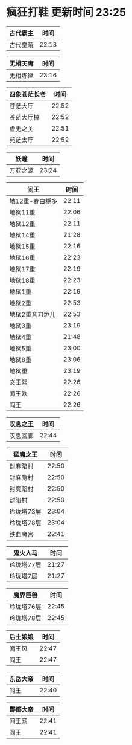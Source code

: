 # 疯狂打鞋 更新时间 23:25

| 古代霸主   | 时间    |
|--------|-------|
| 古代皇陵 | 22:13 |

| 无相天魔   | 时间    |
|--------|-------|
| 无相炼狱 | 23:16 |

| 四象苍茫长老   | 时间    |
|--------|-------|
| 苍茫大厅 | 22:52 |
| 苍茫大厅掉 | 22:52 |
| 虚无之关 | 22:51 |
| 苑茫太厅 | 22:52 |

| 妖瞳   | 时间    |
|--------|-------|
| 万亚之源 | 23:24 |

| 间王   | 时间    |
|--------|-------|
| 地12重-春白糊多 | 22:11 |
| 地狱11重 | 22:06 |
| 地狱12重 | 22:11 |
| 地狱14重 | 21:28 |
| 地狱15重 | 22:16 |
| 地狱16重 | 22:23 |
| 地狱17重 | 22:19 |
| 地狱18重 | 22:23 |
| 地狱1重 | 22:19 |
| 地狱2重 | 22:53 |
| 地狱2重音刀炉儿 | 22:53 |
| 地狱3重 | 23:19 |
| 地狱4重 | 21:48 |
| 地狱5重 | 23:00 |
| 地狱8重 | 23:06 |
| 地狱重 | 23:19 |
| 交王熙 | 22:26 |
| 闻王欧 | 22:26 |
| 阎王 | 22:26 |

| 叹息之王   | 时间    |
|--------|-------|
| 叹息回廊 | 22:44 |

| 猛魔之王   | 时间    |
|--------|-------|
| 封麻陷村 | 22:50 |
| 封麻隐村 | 22:50 |
| 封魔陷村 | 22:50 |
| 封陷村 | 22:50 |
| 玲珑塔73层 | 23:04 |
| 玲珑塔78层 | 23:04 |
| 铁血魔宫 | 22:41 |

| 鬼火人马   | 时间    |
|--------|-------|
| 玲珑塔77层 | 21:27 |
| 玲珑塔7层 | 21:27 |

| 魔界巨兽   | 时间    |
|--------|-------|
| 玲珑塔76层 | 22:45 |
| 玲珑塔78层 | 22:45 |

| 后土娘娘   | 时间    |
|--------|-------|
| 闻王风 | 22:47 |
| 阎王 | 22:47 |

| 东岳大帝   | 时间    |
|--------|-------|
| 阎王 | 22:40 |

| 酆都大帝   | 时间    |
|--------|-------|
| 间王网 | 22:41 |
| 阎王 | 22:41 |